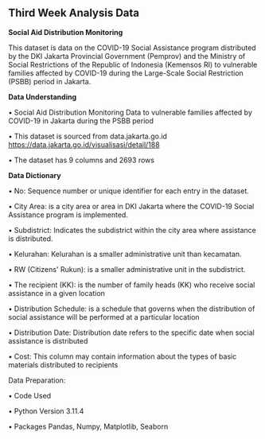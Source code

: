 ## Third Week Analysis Data

**Social Aid Distribution Monitoring**

This dataset is data on the COVID-19 Social Assistance program distributed by the DKI Jakarta Provincial Government (Pemprov) and the Ministry of Social Restrictions of the Republic of Indonesia (Kemensos RI) to vulnerable families affected by COVID-19 during the Large-Scale Social Restriction (PSBB) period in Jakarta.



**Data Understanding**

•	Social Aid Distribution Monitoring Data to vulnerable families affected by COVID-19 in Jakarta during the PSBB period

•	This dataset is sourced from data.jakarta.go.id
https://data.jakarta.go.id/visualisasi/detail/188

•	The dataset has 9 columns and 2693 rows



**Data Dictionary**

•	No: Sequence number or unique identifier for each entry in the dataset.

•	City Area: is a city area or area in DKI Jakarta where the COVID-19 Social Assistance program is implemented.

•	Subdistrict: Indicates the subdistrict within the city area where assistance is distributed.

•	Kelurahan: Kelurahan is a smaller administrative unit than kecamatan.

•	RW (Citizens' Rukun): is a smaller administrative unit in the subdistrict.

•	The recipient (KK): is the number of family heads (KK) who receive social assistance in a given location

•	Distribution Schedule: is a schedule that governs when the distribution of social assistance will be performed at a particular location

•	Distribution Date: Distribution date refers to the specific date when social assistance is distributed

•	Cost: This column may contain information about the types of basic materials distributed to recipients



Data Preparation:

• Code Used

• Python Version 3.11.4

• Packages Pandas, Numpy, Matplotlib, Seaborn

